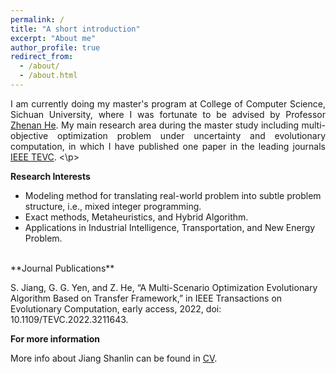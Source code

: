 ```yaml
---
permalink: /
title: "A short introduction"
excerpt: "About me"
author_profile: true
redirect_from: 
  - /about/
  - /about.html
---
```


<!-- ## A short introduction -->
<p style="text-align:justify;"> 
I am currently doing my master's program at College of Computer Science, Sichuan University, where I was fortunate to be advised by Professor <a href="https://kaminzzz.github.io/" target="_blank">Zhenan He</a>. My main research area during the master study including multi-objective optimization problem under uncertainty and evolutionary computation, in which I have published one paper in the leading journals <a href="https://ieeexplore.ieee.org/xpl/RecentIssue.jsp?punumber=4235" target="_blank">IEEE TEVC</a>.
<\p>

<br/>

**Research Interests**
* Modeling method for translating real-world problem into subtle problem structure, i.e., mixed integer programming.
* Exact methods, Metaheuristics, and Hybrid Algorithm.
* Applications in Industrial Intelligence, Transportation, and New Energy Problem.

<br/>
**Journal Publications**

S. Jiang, G. G. Yen, and Z. He, “A Multi-Scenario Optimization Evolutionary Algorithm Based on Transfer Framework,” in IEEE Transactions on Evolutionary Computation, early access, 2022, doi: 10.1109/TEVC.2022.3211643.


**For more information**
  
More info about Jiang Shanlin can be found in <a href="[https://ieeexplore.ieee.org/xpl/RecentIssue.jsp?punumber=4235](http://lin-jiangshanlin.github.io/files/Curriculum Vitae-Jiangshanlin.pdf)" target="_blank">CV</a>.
  
<!--   [CV](http://lin-jiangshanlin.github.io/files/Curriculum Vitae-Jiangshanlin.pdf). -->
